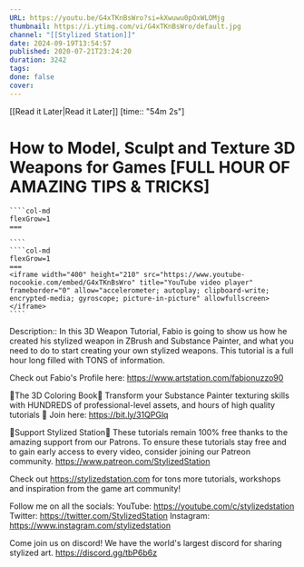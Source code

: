 ```yaml
---
URL: https://youtu.be/G4xTKnBsWro?si=kXwuwu0pOxWLOMjg
thumbnail: https://i.ytimg.com/vi/G4xTKnBsWro/default.jpg
channel: "[[Stylized Station]]"
date: 2024-09-19T13:54:57
published: 2020-07-21T23:24:20
duration: 3242
tags: 
done: false
cover: 
---
```

[[Read it Later|Read it Later]] [time:: "54m 2s"]
# How to Model, Sculpt and Texture 3D Weapons for Games [FULL HOUR OF AMAZING TIPS & TRICKS]
`````col
````col-md
flexGrow=1
===
 
````
````col-md
flexGrow=1
===
<iframe width="400" height="210" src="https://www.youtube-nocookie.com/embed/G4xTKnBsWro" title="YouTube video player" frameborder="0" allow="accelerometer; autoplay; clipboard-write; encrypted-media; gyroscope; picture-in-picture" allowfullscreen></iframe>
````
`````
Description:: In this 3D Weapon Tutorial, Fabio is going to show us how he created his stylized weapon in ZBrush and Substance Painter, and what you need to do to start creating your own stylized weapons. 
This tutorial is a full hour long filled with TONS of information. 

Check out Fabio's Profile here:
https://www.artstation.com/fabionuzzo90

🎨The 3D Coloring Book🎨
Transform your Substance Painter texturing skills with HUNDREDS of professional-level assets, and hours of high quality tutorials 🎉
Join here: https://bit.ly/31QPGlq

💖Support Stylized Station💖
These tutorials remain 100% free thanks to the amazing support from our Patrons.
To ensure these tutorials stay free and to gain early access to every video, consider joining our Patreon community.
https://www.patreon.com/StylizedStation

Check out https://stylizedstation.com for tons more tutorials, workshops and inspiration from the game art community!

Follow me on all the socials:
YouTube:     https://youtube.com/c/stylizedstation
Twitter:       https://twitter.com/StylizedStation
Instagram: https://www.instagram.com/stylizedstation

Come join us on discord! We have the world's largest discord for sharing stylized art.
https://discord.gg/tbP6b6z

